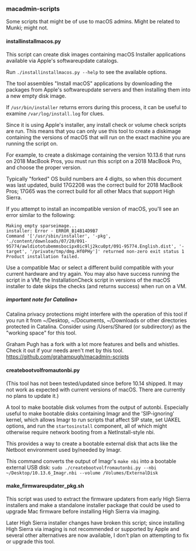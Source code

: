 ### macadmin-scripts

Some scripts that might be of use to macOS admins. Might be related to Munki;
might not.

#### installinstallmacos.py

This script can create disk images containing macOS Installer applications available via Apple's softwareupdate catalogs.

Run `./installinstallmacos.py --help` to see the available options.

The tool assembles "Install macOS" applications by downloading the packages from Apple's softwareupdate servers and then installing them into a new empty disk image.

If `/usr/bin/installer` returns errors during this process, it can be useful to examine `/var/log/install.log` for clues.

Since it is using Apple's installer, any install check or volume check scripts are run. This means that you can only use this tool to create a diskimage containing the versions of macOS that will run on the exact machine you are running the script on.

For example, to create a diskimage containing the version 10.13.6 that runs on 2018 MacBook Pros, you must run this script on a 2018 MacBook Pro, and choose the proper version.

Typically "forked" OS build numbers are 4 digits, so when this document was last updated, build 17G2208 was the correct build for 2018 MacBook Pros; 17G65 was the correct build for all other Macs that support High Sierra.

If you attempt to install an incompatible version of macOS, you'll see an error similar to the following:

```
Making empty sparseimage...
installer: Error - ERROR_B14B14D9B7
Command '['/usr/sbin/installer', '-pkg', './content/downloads/07/20/091-95774/awldiototubemmsbocipx0ic9lj2kcu0pt/091-95774.English.dist', '-target', '/private/tmp/dmg.Hf0PHy']' returned non-zero exit status 1
Product installation failed.
```

Use a compatible Mac or select a different build compatible with your current hardware and try again. You may also have success running the script in a VM; the InstallationCheck script in versions of the macOS installer to date skips the checks (and returns success) when run on a VM. 

##### important note for Catalina+
Catalina privacy protections might interfere with the operation of this tool if you run it from ~/Desktop, ~/Documents, ~/Downloads or other directories protected in Catalina. Consider using /Users/Shared (or subdirectory) as the "working space" for this tool.

Graham Pugh has a fork with a lot more features and bells and whistles. Check it out if your needs aren't met by this tool. https://github.com/grahampugh/macadmin-scripts

#### createbootvolfromautonbi.py

(This tool has not been tested/updated since before 10.14 shipped. It may not work as expected with current versions of macOS. There are currently no plans to update it.)

A tool to make bootable disk volumes from the output of autonbi. Especially
useful to make bootable disks containing Imagr and the 'SIP-ignoring' kernel,
which allows Imagr to run scripts that affect SIP state, set UAKEL options, and
run the `startosinstall` component, all of which might otherwise require network
booting from a NetInstall-style nbi.

This provides a way to create a bootable external disk that acts like the Netboot environment used by/needed by Imagr.

This command converts the output of Imagr's `make nbi` into a bootable external USB disk:
`sudo ./createbootvolfromautonbi.py --nbi ~/Desktop/10.13.6_Imagr.nbi --volume /Volumes/ExternalDisk`


#### make_firmwareupdater_pkg.sh

This script was used to extract the firmware updaters from early High Sierra installers and make a standalone installer package that could be used to upgrade Mac firmware before installing High Sierra via imaging.

Later High Sierra installer changes have broken this script; since installing High Sierra via imaging is not recommended or supported by Apple and several other alternatives are now available, I don't plan on attempting to fix or upgrade this tool.

